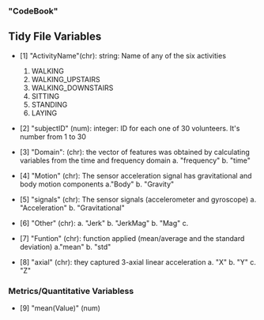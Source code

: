### "CodeBook"

## Tidy File Variables

* [1] "ActivityName"(chr): string: Name of any of the six activities
    1. WALKING
    2. WALKING_UPSTAIRS
    3. WALKING_DOWNSTAIRS
    4. SITTING
    5. STANDING
    6. LAYING
    
* [2] "subjectID" (num): integer: ID for each one of 30 volunteers. It's number from 1 to 30

* [3] "Domain": (chr): the vector of features was obtained by calculating variables from the time and frequency domain
    a. "frequency"
    b. "time"

* [4] "Motion" (chr): The sensor acceleration signal has gravitational and body motion components
    a."Body"
    b. "Gravity"

* [5] "signals" (chr): The sensor signals (accelerometer and gyroscope) 
    a. "Acceleration"
    b. "Gravitational"

* [6] "Other" (chr): 
    a. "Jerk"
    b. "JerkMag"
    b. "Mag"
    c. <empty>

* [7] "Funtion" (chr): function applied (mean/average and the standard deviation)
    a."mean"
    b. "std"

* [8] "axial" (chr): they captured 3-axial linear acceleration 
    a. "X" 
    b. "Y"
    c. "Z"


### Metrics/Quantitative Variabless
* [9] "mean(Value)" (num)

